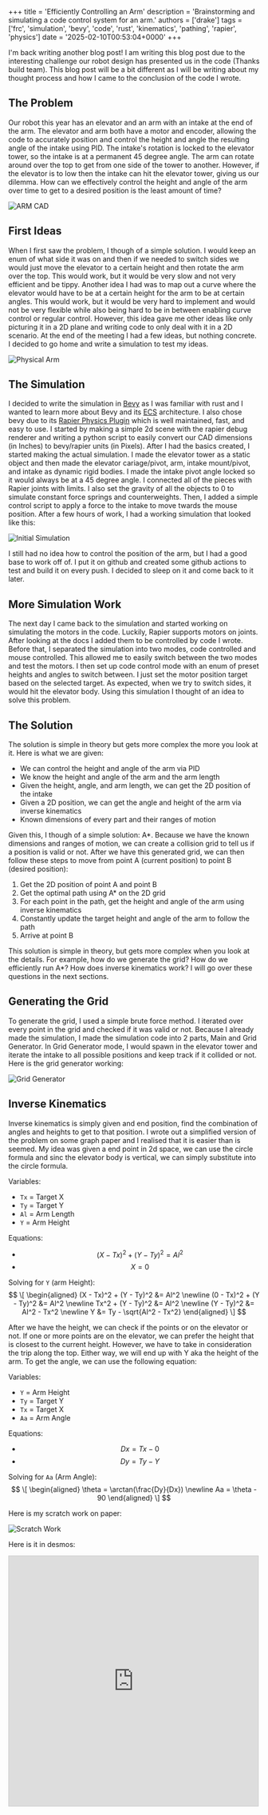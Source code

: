 +++
title = 'Efficiently Controlling an Arm'
description = 'Brainstorming and simulating a code control system for an arm.'
authors = ['drake']
tags = ['frc', 'simulation', 'bevy', 'code', 'rust', 'kinematics', 'pathing', 'rapier', 'physics']
date = '2025-02-10T00:53:04+0000'
+++

I'm back writing another blog post! I am writing this blog post due to the interesting challenge our robot design has presented us in the code (Thanks build team). This blog post will be a bit different as I will be writing about my thought process and how I came to the conclusion of the code I wrote.

## The Problem

Our robot this year has an elevator and an arm with an intake at the end of the arm. The elevator and arm both have a motor and encoder, allowing the code to accurately position and control the height and angle the resulting angle of the intake using PID. The intake's rotation is locked to the elevator tower, so the intake is at a permanent 45 degree angle. The arm can rotate around over the top to get from one side of the tower to another. However, if the elevator is to low then the intake can hit the elevator tower, giving us our dilemma. How can we effectively control the height and angle of the arm over time to get to a desired position is the least amount of time?

![ARM CAD](../assets/arm-control/robot_arm_cad.png "Arm CAD")

## First Ideas

When I first saw the problem, I though of a simple solution. I would keep an enum of what side it was on and then if we needed to switch sides we would just move the elevator to a certain height and then rotate the arm over the top. This would work, but it would be very slow and not very efficient and be tippy. Another idea I had was to map out a curve where the elevator would have to be at a certain height for the arm to be at certain angles. This would work, but it would be very hard to implement and would not be very flexible while also being hard to be in between enabling curve control or regular control. However, this idea gave me other ideas like only picturing it in a 2D plane and writing code to only deal with it in a 2D scenario. At the end of the meeting I had a few ideas, but nothing concrete. I decided to go home and write a simulation to test my ideas.

![Physical Arm](../assets/arm-control/physical_arm.gif "Physical Arm")

## The Simulation

I decided to write the simulation in [Bevy](https://bevyengine.org/) as I was familiar with rust and I wanted to learn more about Bevy and its [ECS](https://en.wikipedia.org/wiki/Entity_component_system) architecture. I also chose bevy due to its [Rapier Physics Plugin](https://rapier.rs/docs/user_guides/bevy_plugin/getting_started_bevy/) which is well maintained, fast, and easy to use. I started by making a simple 2d scene with the rapier debug renderer and writing a python script to easily convert our CAD dimensions (in Inches) to bevy/rapier units (in Pixels). After I had the basics created, I started making the actual simulation. I made the elevator tower as a static object and then made the elevator cariage/pivot, arm, intake mount/pivot, and intake as dynamic rigid bodies. I made the intake pivot angle locked so it would always be at a 45 degree angle. I connected all of the pieces with Rapier joints with limits. I also set the gravity of all the objects to 0 to simulate constant force springs and counterweights. Then, I added a simple control script to apply a force to the intake to move twards the mouse position. After a few hours of work, I had a working simulation that looked like this:

![Initial Simulation](../assets/arm-control/initial_simulation.gif "Initial Simulation")

I still had no idea how to control the position of the arm, but I had a good base to work off of. I put it on github and created some github actions to test and build it on every push. I decided to sleep on it and come back to it later.

## More Simulation Work

The next day I came back to the simulation and started working on simulating the motors in the code. Luckily, Rapier supports motors on joints. After looking at the docs I added them to be controlled by code I wrote. Before that, I separated the simulation into two modes, code controlled and mouse controlled. This allowed me to easily switch between the two modes and test the motors. I then set up code control mode with an enum of preset heights and angles to switch between. I just set the motor position target based on the selected target. As expected, when we try to switch sides, it would hit the elevator body. Using this simulation I thought of an idea to solve this problem.

## The Solution

The solution is simple in theory but gets more complex the more you look at it. Here is what we are given:

  - We can control the height and angle of the arm via PID
  - We know the height and angle of the arm and the arm length
  - Given the height, angle, and arm length, we can get the 2D position of the intake
  - Given a 2D position, we can get the angle and height of the arm via inverse kinematics
  - Known dimensions of every part and their ranges of motion

Given this, I though of a simple solution: A*. Because we have the known dimensions and ranges of motion, we can create a collision grid to tell us if a position is valid or not. After we have this generated grid, we can then follow these steps to move from point A (current position) to point B (desired position):

  1. Get the 2D position of point A and point B
  2. Get the optimal path using A* on the 2D grid
  3. For each point in the path, get the height and angle of the arm using inverse kinematics
  4. Constantly update the target height and angle of the arm to follow the path
  5. Arrive at point B

This solution is simple in theory, but gets more complex when you look at the details. For example, how do we generate the grid? How do we efficiently run A*? How does inverse kinematics work? I will go over these questions in the next sections.

## Generating the Grid

To generate the grid, I used a simple brute force method. I iterated over every point in the grid and checked if it was valid or not. Because I already made the simulation, I made the simulation code into 2 parts, Main and Grid Generator. In Grid Generator mode, I would spawn in the elevator tower and iterate the intake to all possible positions and keep track if it collided or not. Here is the grid generator working:

![Grid Generator](../assets/arm-control/grid_generator.gif "Grid Generator")

## Inverse Kinematics

Inverse kinematics is simply given and end position, find the combination of angles and heights to get to that position. I wrote out a simplified version of the problem on some graph paper and I realised that it is easier than is seemed. My idea was given a end point in 2d space, we can use the circle formula and sinc the elevator body is vertical, we can simply substitute into the circle formula.

Variables:
  - `Tx` = Target X
  - `Ty` = Target Y
  - `Al` = Arm Length
  - `Y` = Arm Height

Equations:
  - $$ (X - Tx)^2 + (Y - Ty)^2 = Al^2 $$
  - $$ X = 0 $$

Solving for `Y` (arm Height):
$$
\[
\begin{aligned}
(X - Tx)^2 + (Y - Ty)^2 &= Al^2 \newline
(0 - Tx)^2 + (Y - Ty)^2 &= Al^2 \newline
Tx^2 + (Y - Ty)^2 &= Al^2 \newline
(Y - Ty)^2 &= Al^2 - Tx^2 \newline
Y &= Ty - \sqrt{Al^2 - Tx^2}
\end{aligned}
\]
$$

After we have the height, we can check if the points or on the elevator or not. If one or more points are on the elevator, we can prefer the height that is closest to the current height. However, we have to take in consideration the trip along the top. Either way, we will end up with Y aka the height of the arm. To get the angle, we can use the following equation:

Variables:
  - `Y` = Arm Height
  - `Ty` = Target Y
  - `Tx` = Target X
  - `Aa` = Arm Angle

Equations:
  - $$ Dx = Tx - 0 $$
  - $$ Dy = Ty - Y $$

Solving for `Aa` (Arm Angle):
$$
\[
\begin{aligned}
\theta = \arctan(\frac{Dy}{Dx}) \newline
Aa = \theta - 90
\end{aligned}
\]
$$

Here is my scratch work on paper:

![Scratch Work](../assets/arm-control/arm_iv_drawing.jpg "Scratch Work")

Here is it in desmos:

<iframe src="https://www.desmos.com/calculator/5bx546ft9q?embed" width="500" height="500" style="border: 1px solid #ccc" frameborder=0></iframe>